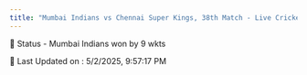 ```yaml
---
title: "Mumbai Indians vs Chennai Super Kings, 38th Match - Live Cricket Score"
--- 
```


📑 Status - Mumbai Indians won by 9 wkts

📝 Last Updated on : 5/2/2025, 9:57:17 PM  


